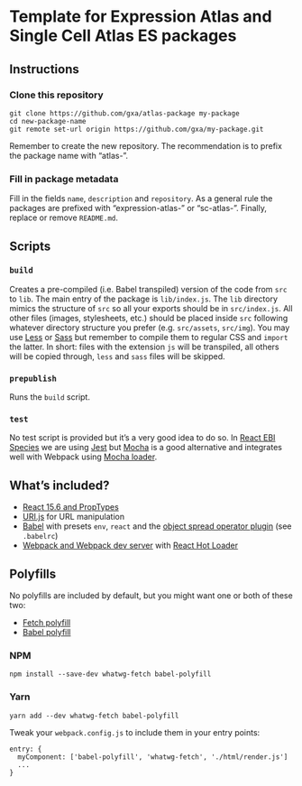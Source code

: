# Template for Expression Atlas and Single Cell Atlas ES packages

## Instructions

### Clone this repository
```
git clone https://github.com/gxa/atlas-package my-package
cd new-package-name
git remote set-url origin https://github.com/gxa/my-package.git
```
Remember to create the new repository. The recommendation is to prefix the package name with “atlas-”.

### Fill in package metadata
Fill in the fields `name`, `description` and `repository`. As a general rule the packages are prefixed with 
“expression-atlas-” or “sc-atlas-”. Finally, replace or remove `README.md`.

## Scripts

### `build`
Creates a pre-compiled (i.e. Babel transpiled) version of the code from `src` to `lib`. The main entry of the package 
is `lib/index.js`. The `lib` directory mimics the structure of `src` so all your exports should be in  `src/index.js`. 
All other files (images, stylesheets, etc.) should be placed inside `src` following whatever directory structure you 
prefer (e.g. `src/assets`, `src/img`). You may use [Less](http://lesscss.org/) or [Sass](http://sass-lang.com/) but 
remember to compile them to regular CSS and `import` the latter. In short: files with the extension `js` will be 
transpiled, all others will be copied through, `less` and `sass` files will be skipped.

### `prepublish`
Runs the `build` script.

### `test`
No test script is provided but it’s a very good idea to do so. In 
[React EBI Species](https://github.com/wbazant/react-ebi-species) we are using [Jest](https://facebook.github.io/jest/)
but [Mocha](https://mochajs.org/) is a good alternative and integrates well with Webpack using 
[Mocha loader](https://github.com/webpack-contrib/mocha-loader).

## What’s included?
- [React 15.6 and PropTypes](https://facebook.github.io/react/)
- [URI.js](https://medialize.github.io/URI.js/) for URL manipulation
- [Babel](https://babeljs.io/) with presets `env`, `react` and the [object spread operator plugin](https://babeljs.io/docs/plugins/transform-object-rest-spread/) (see `.babelrc`)
- [Webpack and Webpack dev server](https://webpack.js.org/) with [React Hot Loader](http://gaearon.github.io/react-hot-loader/)

## Polyfills
No polyfills are included by default, but you might want one or both of these two:
- [Fetch polyfill](https://github.com/github/fetch)
- [Babel polyfill](https://babeljs.io/docs/usage/polyfill/)

### NPM
```
npm install --save-dev whatwg-fetch babel-polyfill
```
### Yarn
```
yarn add --dev whatwg-fetch babel-polyfill
```
Tweak your `webpack.config.js` to include them in your entry points:
```
entry: {
  myComponent: ['babel-polyfill', 'whatwg-fetch', './html/render.js']
  ...
}
```

